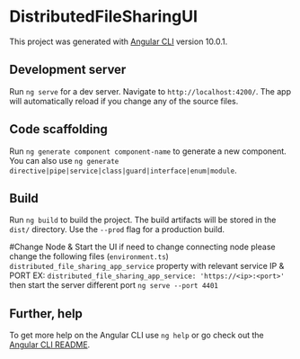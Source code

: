 # DistributedFileSharingUI

This project was generated with [Angular CLI](https://github.com/angular/angular-cli) version 10.0.1.

## Development server

Run `ng serve` for a dev server. Navigate to `http://localhost:4200/`. The app will automatically reload if you change any of the source files.

## Code scaffolding

Run `ng generate component component-name` to generate a new component. You can also use `ng generate directive|pipe|service|class|guard|interface|enum|module`.

## Build

Run `ng build` to build the project. The build artifacts will be stored in the `dist/` directory. Use the `--prod` flag for a production build.

#Change Node & Start the UI
if need to change connecting node please change the following files (``environment.ts``) ``distributed_file_sharing_app_service`` property with relevant service IP & PORT
EX: ``distributed_file_sharing_app_service: 'https://<ip>:<port>'``
then start the server different port ``ng serve --port 4401``

## Further, help

To get more help on the Angular CLI use `ng help` or go check out the [Angular CLI README](https://github.com/angular/angular-cli/blob/master/README.md).

